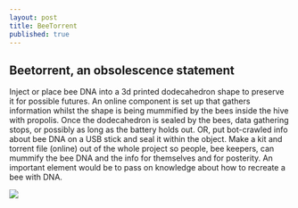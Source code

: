 ```yaml
---
layout: post
title: BeeTorrent
published: true
---
```

## Beetorrent, an obsolescence statement

Inject or place bee DNA into a 3d printed dodecahedron shape to preserve it for possible futures. An online component is set up that gathers information whilst the shape is being mummified by the bees inside the hive with propolis. Once the dodecahedron is sealed by the bees, data gathering stops, or possibly as long as the battery holds out. OR, put bot-crawled info about bee DNA on a USB stick and seal it within the object. Make a kit and torrent file (online) out of the whole project so people, bee keepers, can mummify the bee DNA and the info for themselves and for posterity. An important element would be to pass on knowledge about how to recreate a bee with DNA.

![](https://tools-for-things-and-ideas.github.io/images/beetorrent_stars.jpg)

